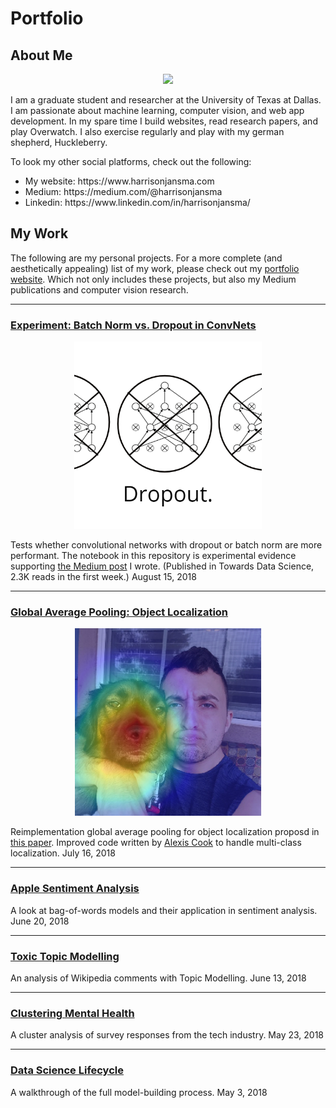 # Portfolio


## About Me
<p align="center">
<img src="images/harrison.jpg" height=300></p>

I am a graduate student and researcher at the University of Texas at Dallas. I am passionate about machine learning, computer vision, and web app development.	In my spare time I build websites, read research papers, and play Overwatch. I also exercise regularly and play with my german shepherd, Huckleberry.


<p>
To look my other social platforms, check out the following:
</p>

<ul>
<li>
  My website: https://www.harrisonjansma.com 
  
  <li>
  Medium: https://medium.com/@harrisonjansma
  
  <li>
  Linkedin: https://www.linkedin.com/in/harrisonjansma/
  </ul>

## My Work
The following are my personal projects. For a more complete (and aesthetically appealing) list of my work, please check out my <a href="https://www.harrisonjansma.com">portfolio website</a>. Which not only includes these projects, but also my Medium publications and computer vision research.


<hr>

### [Experiment: Batch Norm vs. Dropout in ConvNets](https://github.com/harrisonjansma/Portfolio/blob/master/Experiment-BatchNorm-vs-Dropout/08-12-18%20Batch%20Norm%20vs%20Dropout.ipynb)
<p align="center">
<img src="images/dropout.png" height=300 width=300></p>
Tests whether convolutional networks with dropout or batch norm are more performant. The notebook in this repository is experimental evidence supporting <a href="https://towardsdatascience.com/dont-use-dropout-in-convolutional-networks-81486c823c16">the Medium post</a> I wrote. (Published in Towards Data Science, 2.3K reads in the first week.) 
August 15, 2018

<hr>

### [Global Average Pooling: Object Localization](http://www.harrisonjansma.com/GAP.html)
<p align="center">
<img src="images/hucklecover2.png" height=300 width=300></p>
Reimplementation global average pooling for object localization proposd in <a href="http://cnnlocalization.csail.mit.edu/Zhou_Learning_Deep_Features_CVPR_2016_paper.pdf">this paper</a>. Improved code written by <a href="https://alexisbcook.github.io/2017/global-average-pooling-layers-for-object-localization/">Alexis Cook</a> to handle multi-class localization.
July 16, 2018

<hr>

### [Apple Sentiment Analysis](http://www.harrisonjansma.com/apple.html)
A look at bag-of-words models and their application in sentiment analysis.
June 20, 2018

<hr>

### [Toxic Topic Modelling](http://www.harrisonjansma.com/toxic.html)
An analysis of Wikipedia comments with Topic Modelling.
June 13, 2018

<hr>

### [Clustering Mental Health](http://www.harrisonjansma.com/Clustering.html)
A cluster analysis of survey responses from the tech industry.
May 23, 2018

<hr>

### [Data Science Lifecycle](http://www.harrisonjansma.com/Titanic.html)
A walkthrough of the full model-building process.
May 3, 2018

